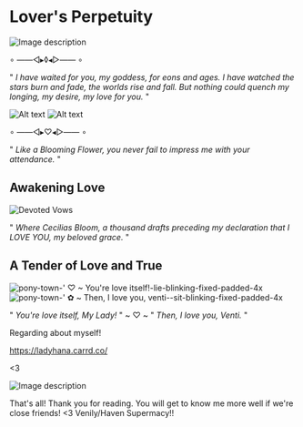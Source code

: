 # Lover's Perpetuity

![Image description](https://i.pinimg.com/originals/c8/ba/c5/c8bac54c9a235302eb084c6671b69770.gif)

∘ ——◅▸◊◂▻—— ∘

" *I have waited for you, my goddess, for eons and ages.*
*I have watched the stars burn and fade, the worlds rise and fall.*
*But nothing could quench my longing, my desire, my love for you.* " 

![Alt text](https://c10.patreonusercontent.com/4/patreon-media/p/post/98400124/d7fb6d6c43df4a6aa9148eff17697818/eyJ3Ijo2MjB9/1.gif?token-time=1709078400&token-hash=A4zBQbYgj9l7vPFSS8EbPLHMZUaC2GeGyKrFC9EGvfI%3D) ![Alt text](https://c10.patreonusercontent.com/4/patreon-media/p/post/98400124/64fd4deafee34b17a51c76bdba5aa0e9/eyJ3Ijo2MjB9/1.gif?token-time=1709078400&token-hash=fjZrp6Z1SDu0XEFZFtgB0HvDwebzlREIRh6kCCsIRRc%3D)

∘ ——◅▸♡◂▻—— ∘


" *Like a Blooming Flower, you never fail to impress me with your attendance.* "


## Awakening Love

![Devoted Vows](https://c10.patreonusercontent.com/4/patreon-media/p/post/93612181/d24ea7bfbc1c4a5ea3298420fc1117ca/eyJ3Ijo2MjB9/1.png?token-time=1709510400&token-hash=iqnl_34XoJDiYfCM9ZZvrQd39SAr4IXtTqKaq7eIcGA%3D)

" *Where Cecilias Bloom, a thousand drafts preceding my declaration that I LOVE YOU, my beloved grace.* "


## A Tender of Love and True

![pony-town-' ♡ ~ You're love itself!-lie-blinking-fixed-padded-4x](https://github.com/UndyingDevotion/UndyingDevotion/assets/153145826/b679d299-0968-481a-9b13-54e262cfafe3) ![pony-town-' ✿ ~ Then, I love you, venti--sit-blinking-fixed-padded-4x](https://github.com/UndyingDevotion/UndyingDevotion/assets/153145826/521b2c11-4f2f-4a2c-9021-9aaff2e9b46b)

" *You're love itself, My Lady!* " ~ ♡ ~ " *Then, I love you, Venti.* "

Regarding about myself!

https://ladyhana.carrd.co/

<3



![Image description](https://i.pinimg.com/originals/30/8a/1d/308a1d57a575a65816cce8380d0224e8.gif)


That's all! Thank you for reading. You will get to know me more well if we're close friends! <3
Venily/Haven Supermacy!!

